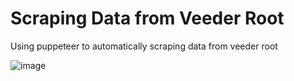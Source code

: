 
# Scraping Data from Veeder Root
Using puppeteer to automatically scraping data from veeder root 

![image](https://user-images.githubusercontent.com/74519762/185865165-59815563-1f56-4e89-93ac-0e7879d0e5c2.png)

